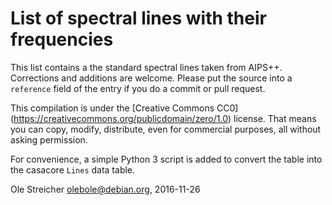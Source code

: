 List of spectral lines with their frequencies
=============================================

This list contains a the standard spectral lines taken from AIPS++.
Corrections and additions are welcome. Please put the source into a
`reference` field of the entry if you do a commit or pull request.

This compilation is under the [Creative Commons CC0]
(https://creativecommons.org/publicdomain/zero/1.0) license. That
means you can copy, modify, distribute, even for commercial purposes,
all without asking permission.

For convenience, a simple Python 3 script is added to convert the table
into the casacore `Lines` data table.

Ole Streicher <olebole@debian.org>, 2016-11-26
